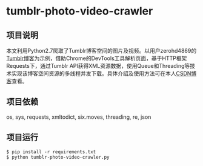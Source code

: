 # tumblr-photo-video-crawler #

## 项目说明
本文利用Python2.7爬取了Tumblr博客空间的图片及视频。以用户zerohd4869的[Tumblr博客](https://zerohd4869.tumblr.com)为示例，借助Chrome的DevTools工具解析页面，基于HTTP框架Requests下，通过Tumblr API获得XML资源数据，使用Queue和Threading等技术实现该博客空间资源的多线程并发下载。具体介绍及使用方法可在本人[CSDN博客](http://blog.csdn.net/weixin_37325825/article/details/73769937)查看。

## 项目依赖
os, sys, requests, xmltodict, six.moves, threading, re, json

## 项目运行
```
$ pip install -r requirements.txt
$ python tumblr-photo-video-crawler.py
```


